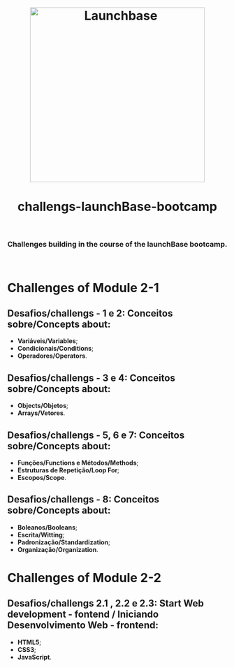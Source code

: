 <h1 align="center">
   <img alt="Launchbase" src="https://storage.googleapis.com/golden-wind/bootcamp-launchbase/logo.png" width="400px" />
 </h1></n>

<h1 align="center">challengs-launchBase-bootcamp</h2>&nbsp;&nbsp;&nbsp;
<h3 align="center">Challenges building in the course of the launchBase bootcamp.</h3>&nbsp;

<h1>Challenges of Module 2-1</h1>
<h2>Desafios/challengs - 1 e 2: Conceitos sobre/Concepts about:</h2>
 
- **Variáveis/Variables**;
- **Condicionais/Conditions**;
- **Operadores/Operators**.

<h2>Desafios/challengs - 3 e 4: Conceitos sobre/Concepts about:</h2>

- **Objects/Objetos**;
- **Arrays/Vetores**.

<h2>Desafios/challengs - 5, 6 e 7: Conceitos sobre/Concepts about:</h2>

- **Funções/Functions e Métodos/Methods**;
- **Estruturas de Repetição/Loop For**;
- **Escopos/Scope**.

<h2>Desafios/challengs - 8: Conceitos sobre/Concepts about:</h2>

- **Boleanos/Booleans**;
- **Escrita/Witting**;
- **Padronização/Standardization**;
- **Organização/Organization**.

<h1>Challenges of Module 2-2</h1>
<h2>Desafios/challengs 2.1 , 2.2 e 2.3: Start Web development - fontend / Iniciando Desenvolvimento Web - frontend:</h2>

- **HTML5**;
- **CSS3**;
- **JavaScript**.
